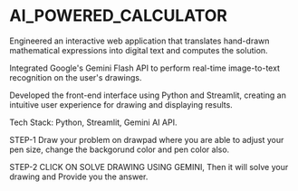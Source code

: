 # AI_POWERED_CALCULATOR

Engineered an interactive web application that translates hand-drawn mathematical expressions into digital text and computes the solution.

Integrated Google's Gemini Flash API to perform real-time image-to-text recognition on the user's drawings.

Developed the front-end interface using Python and Streamlit, creating an intuitive user experience for drawing and displaying results.

Tech Stack: Python, Streamlit, Gemini AI API.
 


 
 STEP-1
 Draw your problem on drawpad where you are able to adjust your pen size, change the backgorund color and pen color also.

 STEP-2
 CLICK ON SOLVE DRAWING USING GEMINI, Then it will solve your drawing and Provide you the answer.
